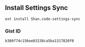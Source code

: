 ## Install Settings Sync

`ext install Shan.code-settings-sync`

### Gist ID

`b380f74c156ee83238ca5ba1317820f0`

